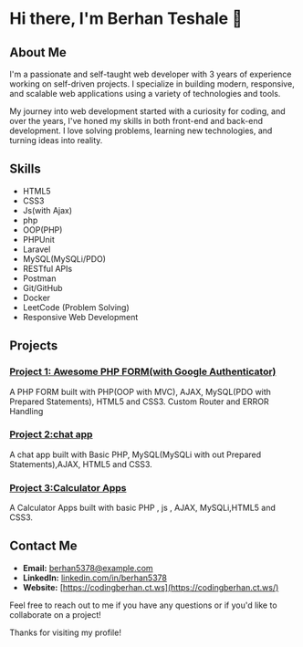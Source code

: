# Hi there, I'm Berhan Teshale 👋

## About Me

I'm a passionate and self-taught web developer with 3 years of experience working on self-driven projects. I specialize in building modern, responsive, and scalable web applications using a variety of technologies and tools.

My journey into web development started with a curiosity for coding, and over the years, I've honed my skills in both front-end and back-end development. I love solving problems, learning new technologies, and turning ideas into reality.
## Skills
 - HTML5
 - CSS3
 - Js(with Ajax)
 - php
 - OOP(PHP)
 - PHPUnit
 - Laravel
 - MySQL(MySQLi/PDO)
 - RESTful APIs
 - Postman
 - Git/GitHub
 - Docker
 - LeetCode (Problem Solving)
 - Responsive Web Development

## Projects

### [Project 1: Awesome PHP FORM(with Google Authenticator)](https://github.com/berhan5378/PHP-Forms?tab=readme-ov-file)
A PHP FORM built with PHP(OOP with MVC), AJAX, MySQL(PDO with Prepared Statements), HTML5 and CSS3. Custom Router and ERROR Handling

### [Project 2:chat app](https://github.com/berhan5378/web_applications/tree/main/chat_app)
A chat app built with Basic PHP, MySQL(MySQLi with out Prepared Statements),AJAX, HTML5 and CSS3.

### [Project 3:Calculator Apps](https://github.com/berhan5378/web_applications/tree/main/Calculator_app)
A  Calculator Apps built with basic PHP , js , AJAX, MySQLi,HTML5 and CSS3.

## Contact Me

- **Email:** berhan5378@example.com
- **LinkedIn:** [linkedin.com/in/berhan5378](https://linkedin.com/in/berhan5378)
- **Website:** [https://codingberhan.ct.ws](https://codingberhan.ct.ws/)

Feel free to reach out to me if you have any questions or if you'd like to collaborate on a project!

Thanks for visiting my profile!
